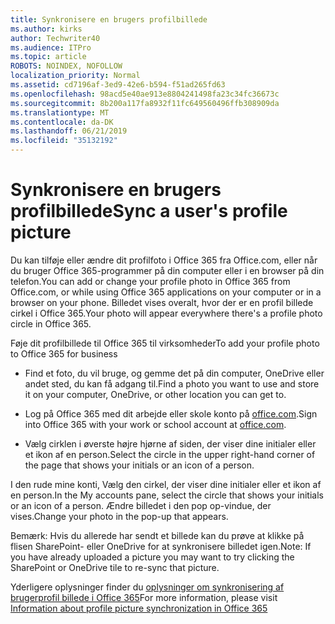 ```yaml
---
title: Synkronisere en brugers profilbillede
ms.author: kirks
author: Techwriter40
ms.audience: ITPro
ms.topic: article
ROBOTS: NOINDEX, NOFOLLOW
localization_priority: Normal
ms.assetid: cd7196af-3ed9-42e6-b594-f51ad265fd63
ms.openlocfilehash: 98acd5e40ae913e8804241498fa23c34fc36673c
ms.sourcegitcommit: 8b200a117fa8932f11fc649560496ffb308909da
ms.translationtype: MT
ms.contentlocale: da-DK
ms.lasthandoff: 06/21/2019
ms.locfileid: "35132192"
---
```

# <a name="sync-a-users-profile-picture"></a><span data-ttu-id="f2154-102">Synkronisere en brugers profilbillede</span><span class="sxs-lookup"><span data-stu-id="f2154-102">Sync a user's profile picture</span></span>

<span data-ttu-id="f2154-103">Du kan tilføje eller ændre dit profilfoto i Office 365 fra Office.com, eller når du bruger Office 365-programmer på din computer eller i en browser på din telefon.</span><span class="sxs-lookup"><span data-stu-id="f2154-103">You can add or change your profile photo in Office 365 from Office.com, or while using Office 365 applications on your computer or in a browser on your phone.</span></span> <span data-ttu-id="f2154-104">Billedet vises overalt, hvor der er en profil billede cirkel i Office 365.</span><span class="sxs-lookup"><span data-stu-id="f2154-104">Your photo will appear everywhere there's a profile photo circle in Office 365.</span></span>

<span data-ttu-id="f2154-105">Føje dit profilbillede til Office 365 til virksomheder</span><span class="sxs-lookup"><span data-stu-id="f2154-105">To add your profile photo to Office 365 for business</span></span>

- <span data-ttu-id="f2154-106">Find et foto, du vil bruge, og gemme det på din computer, OneDrive eller andet sted, du kan få adgang til.</span><span class="sxs-lookup"><span data-stu-id="f2154-106">Find a photo you want to use and store it on your computer, OneDrive, or other location you can get to.</span></span>

- <span data-ttu-id="f2154-107">Log på Office 365 med dit arbejde eller skole konto på [office.com](http://www.office.com).</span><span class="sxs-lookup"><span data-stu-id="f2154-107">Sign into Office 365 with your work or school account at [office.com](http://www.office.com).</span></span>

- <span data-ttu-id="f2154-108">Vælg cirklen i øverste højre hjørne af siden, der viser dine initialer eller et ikon af en person.</span><span class="sxs-lookup"><span data-stu-id="f2154-108">Select the circle in the upper right-hand corner of the page that shows your initials or an icon of a person.</span></span>

<span data-ttu-id="f2154-109">I den rude mine konti, Vælg den cirkel, der viser dine initialer eller et ikon af en person.</span><span class="sxs-lookup"><span data-stu-id="f2154-109">In the My accounts pane, select the circle that shows your initials or an icon of a person.</span></span> <span data-ttu-id="f2154-110">Ændre billedet i den pop op-vindue, der vises.</span><span class="sxs-lookup"><span data-stu-id="f2154-110">Change your photo in the pop-up that appears.</span></span>

<span data-ttu-id="f2154-111">Bemærk: Hvis du allerede har sendt et billede kan du prøve at klikke på flisen SharePoint- eller OneDrive for at synkronisere billedet igen.</span><span class="sxs-lookup"><span data-stu-id="f2154-111">Note: If you have already uploaded a picture you may want to try clicking the SharePoint or OneDrive tile to re-sync that picture.</span></span>

<span data-ttu-id="f2154-112">Yderligere oplysninger finder du [oplysninger om synkronisering af brugerprofil billede i Office 365](https://support.office.com/article/information-about-profile-picture-synchronization-in-office-365-20594d76-d054-4af4-a660-401133e3d48a?ui=en-US&amp;rs=en-US&amp;ad=US)</span><span class="sxs-lookup"><span data-stu-id="f2154-112">For more information, please visit [Information about profile picture synchronization in Office 365](https://support.office.com/article/information-about-profile-picture-synchronization-in-office-365-20594d76-d054-4af4-a660-401133e3d48a?ui=en-US&amp;rs=en-US&amp;ad=US)</span></span>

